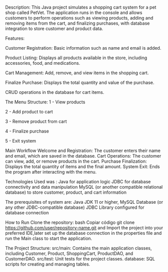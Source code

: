 Description:
This Java project simulates a shopping cart system for a pet shop called PetVet. The application runs in the console and allows customers to perform operations such as viewing products,
adding and removing items from the cart, and finalizing purchases, with database integration to store customer and product data.

Features:

Customer Registration: Basic information such as name and email is added.

Product Listing: Displays all products available in the store, including accessories, food, and medications.

Cart Management: Add, remove, and view items in the shopping cart.

Finalize Purchase: Displays the total quantity and value of the purchase.

CRUD operations in the database for cart items.

The Menu Structure:
1 - View products

2 - Add product to cart

3 - Remove product from cart

4 - Finalize purchase

5 - Exit system


Main Workflow
Welcome and Registration: The customer enters their name and email, which are saved in the database.
Cart Operations: The customer can view, add, or remove products in the cart.
Purchase Finalization: Displays the total quantity of items and the final amount.
System Exit: Ends the program after interacting with the menu.

Technologies Used was :
Java for application logic
JDBC for database connectivity and data manipulation
MySQL (or another compatible relational database) to store customer, product, and cart information

The prerequisites of system are:
Java JDK 11 or higher,
MySQL Database (or any other JDBC-compatible database)
JDBC Library configured for database connection

How to Run
Clone the repository:
bash
Copiar código
git clone https://github.com/user/repository-name.git and 
Import the project into your preferred IDE,later 
set up the database connection in the properties file and
run the Main class to start the application.

The Project Structure: 
src/main: Contains the main application classes, including Customer, Product, ShoppingCart, ProductDAO, and CustomerDAO.
src/test: Unit tests for the project classes.
database: SQL scripts for creating and managing tables.

